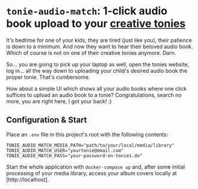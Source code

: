 # `tonie-audio-match`: 1-click audio book upload to your [creative tonies](https://tonies.com)

It's bedtime for one of your kids, they are tired (just like you), their patience is down to a minimum.
And now they want to hear their beloved audio book.
Which of course is not on one of their creative tonies anymore.
Darn.

So... you are going to pick up your laptop as well, open the tonies website, log in... all the way down to uploading your child's desired audio book the proper tonie.
That's cumbersome.

How about a simple UI which shows all your audio books where one click suffices to upload an audio book to a tonie?
Congratulations, search no more, you are right here, I got your back! :)

## Configuration & Start

Place an `.env` file in this project's root with the following contents:

```text
TONIE_AUDIO_MATCH_MEDIA_PATH="path/to/your/local/media/library"
TONIE_AUDIO_MATCH_USER="yourtonie@email.com"
TONIE_AUDIO_MATCH_PASS="your-password-on-tonies.de"
```

Start the whole application with `docker-compose up` and, after some initial processing of your media library, access your album covers locally at [http://localhost].